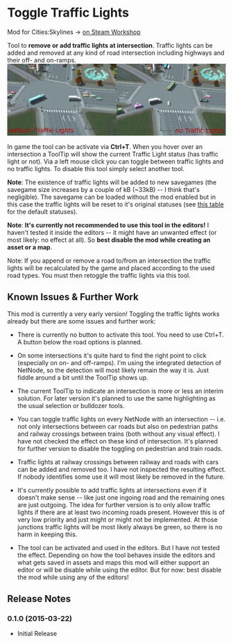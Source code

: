 Toggle Traffic Lights
=====================
Mod for Cities:Skylines
-> [on Steam Workshop](http://steamcommunity.com/sharedfiles/filedetails/?id=411833858)

Tool to **remove or add traffic lights at intersection**. Traffic lights can be added and removed at any kind of road intersection including highways and their off- and on-ramps.
![Same intersection with and without traffic lights](./docs/files/img/TrafficLightsVsNoTrafficLights.png)

In game the tool can be activate via **Ctrl+T**. When you hover over an intersection a ToolTip will show the current Traffic Light status (has traffic light or not). Via a left mouse click you can toggle between traffic lights and no traffic lights. To disable this tool simply select another tool.


**Note**: The existence of traffic lights will be added to new savegames (the savegame size increases by a couple of kB (~33kB) -- I think that's negligible). The savegame can be loaded without the mod enabled but in this case the traffic lights will be reset to it's original statuses (see [this table](https://www.reddit.com/r/CitiesSkylines/comments/2zp61z/i_made_a_table_chart_of_which_intersections/) for the default statuses).

**Note**: **It's currently not recommended to use this tool in the editors!** I haven't tested it inside the editors -- it might have an unwanted effect (or most likely: no effect at all). So **best disable the mod while creating an asset or a map**.

Note: If you append or remove a road to/from an intersection the traffic lights will be recalculated by the game and placed according to the used road types. You must then retoggle the traffic lights via this tool.


## Known Issues & Further Work
This mod is currently a very early version! Toggling the traffic lights works already but there are some issues and further work:
* There is currently no button to activate this tool. You need to use Ctrl+T. A button below the road options is planned.
* On some intersections it's quite hard to find the right point to click (especially on on- and off-ramps). I'm using the integrated detection of NetNode, so the detection will most likely remain the way it is. Just fiddle around a bit until the ToolTip shows up.
* The current ToolTip to indicate an intersection is more or less an interim solution. For later version it's planned to use the same highlighting as the usual selection or bulldozer tools.

* You can toggle traffic lights on every NetNode with an intersection -- i.e. not only intersections between car roads but also on pedestrian paths and railway crossings between trains (both without any visual effect). I have not checked the effect on these kind of intersection. It's planned for further version to disable the toggling on pedestrian and train roads.
* Traffic lights at railway crossings between railway and roads with cars can be added and removed too. I have not inspected the resulting effect. If nobody identifies some use it will most likely be removed in the future.
* It's currently possible to add traffic lights at intersections even if it doesn't make sense -- like just one ingoing road and the remaining ones are just outgoing. The idea for further version is to only allow traffic lights if there are at least two incoming roads present. However this is of very low priority and just might or might not be implemented. At those junctions traffic lights will be most likely always be green, so there is no harm in keeping this.


* The tool can be activated and used in the editors. But I have not tested the effect. Depending on how the tool behaves inside the editors and what gets saved in assets and maps this mod will either support an editor or will be disable while using the editor. But for now: best disable the mod while using any of the editors!




## Release Notes
### 0.1.0 (2015-03-22)
* Initial Release
